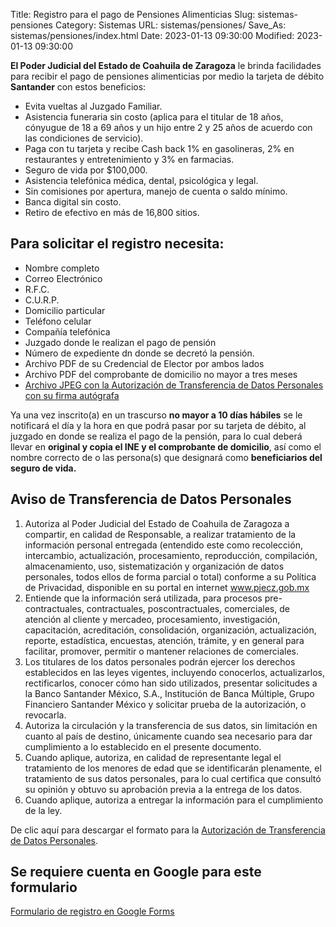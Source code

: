 Title: Registro para el pago de Pensiones Alimenticias
Slug: sistemas-pensiones
Category: Sistemas
URL: sistemas/pensiones/
Save_As: sistemas/pensiones/index.html
Date: 2023-01-13 09:30:00
Modified: 2023-01-13 09:30:00


**El Poder Judicial del Estado de Coahuila de Zaragoza** le brinda facilidades para recibir el pago de pensiones alimenticias por medio la tarjeta de débito **Santander** con estos beneficios:

- Evita vueltas al Juzgado Familiar.
- Asistencia funeraria sin costo (aplica para el titular de 18 años, cónyugue de 18 a 69 años y un hijo entre 2 y 25 años de acuerdo con las condiciones de servicio).
- Paga con tu tarjeta y recibe Cash back 1% en gasolineras, 2% en restaurantes y entretenimiento y 3% en farmacias.
- Seguro de vida por $100,000.
- Asistencia telefónica médica, dental, psicológica y legal.
- Sin comisiones por apertura, manejo de cuenta o saldo mínimo.
- Banca digital sin costo.
- Retiro de efectivo en más de 16,800 sitios.

## Para solicitar el registro necesita:

- Nombre completo
- Correo Electrónico
- R.F.C.
- C.U.R.P.
- Domicilio particular
- Teléfono celular
- Compañía telefónica
- Juzgado donde le realizan el pago de pensión
- Número de expediente dn donde se decretó la pensión.
- Archivo PDF de su Credencial de Elector por ambos lados
- Archivo PDF del comprobante de domicilio no mayor a tres meses
- [Archivo JPEG con la Autorización de Transferencia de Datos Personales con su firma autógrafa](https://storage.googleapis.com/pjecz-consultas/Sistemas/autorizacion-transferencia-datos-personales.pdf)

Ya una vez inscrito(a) en un trascurso **no mayor a 10 días hábiles** se le notificará el día y la hora en que podrá pasar por su tarjeta de débito, al juzgado en donde se realiza el pago de la pensión, para lo cual deberá llevar en **original y copia el INE y el comprobante de domicilio**, así como el nombre correcto de o las persona(s) que designará como **beneficiarios del seguro de vida.**

## Aviso de Transferencia de Datos Personales

1. Autoriza al Poder Judicial del Estado de Coahuila de Zaragoza a compartir, en calidad de
Responsable, a realizar tratamiento de la información personal entregada (entendido este como
recolección, intercambio, actualización, procesamiento, reproducción, compilación,
almacenamiento, uso, sistematización y organización de datos personales, todos ellos de forma
parcial o total) conforme a su Política de Privacidad, disponible en su portal en internet
www.pjecz.gob.mx
1. Entiende que la información será utilizada, para procesos pre-contractuales, contractuales,
poscontractuales, comerciales, de atención al cliente y mercadeo, procesamiento, investigación,
capacitación, acreditación, consolidación, organización, actualización, reporte, estadística,
encuestas, atención, trámite, y en general para facilitar, promover, permitir o mantener relaciones
de comerciales.
1. Los titulares de los datos personales podrán ejercer los derechos establecidos en las leyes
vigentes, incluyendo conocerlos, actualizarlos, rectificarlos, conocer cómo han sido utilizados,
presentar solicitudes a la Banco Santander México, S.A., Institución de Banca Múltiple, Grupo
Financiero Santander México y solicitar prueba de la autorización, o revocarla.
1. Autoriza la circulación y la transferencia de sus datos, sin limitación en cuanto al país de destino,
únicamente cuando sea necesario para dar cumplimiento a lo establecido en el presente
documento.
1. Cuando aplique, autoriza, en calidad de representante legal el tratamiento de los menores de
edad que se identificarán plenamente, el tratamiento de sus datos personales, para lo cual
certifica que consultó su opinión y obtuvo su aprobación previa a la entrega de los datos.
1. Cuando aplique, autoriza a entregar la información para el cumplimiento de la ley.

De clic aquí para descargar el formato para la [Autorización de Transferencia de Datos Personales](https://storage.googleapis.com/pjecz-consultas/Sistemas/autorizacion-transferencia-datos-personales.pdf).

## Se requiere cuenta en Google para este formulario

<a href="https://forms.gle/Dtg9PbC81rwrohqeA" type="button" class="btn btn-secondary btn-lg btn-block my-4 text-white">Formulario de registro en Google Forms</a>
